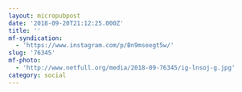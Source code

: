 ```yaml
---
layout: micropubpost
date: '2018-09-20T21:12:25.000Z'
title: ''
mf-syndication:
  - 'https://www.instagram.com/p/Bn9mseegt5w/'
slug: '76345'
mf-photo:
  - 'http://www.netfull.org/media/2018-09-76345/ig-lnsoj-g.jpg'
category: social
---
```

